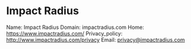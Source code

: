 
# Impact Radius

Name: Impact Radius
Domain: impactradius.com
Home: https://www.impactradius.com/
Privacy_policy: http://www.impactradius.com/privacy
Email: privacy@impactradius.com
